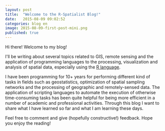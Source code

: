 ```yaml
---
layout: post
title:  "Welcome to the R-Spatialist Blog!"
date:   2015-08-09 09:02:52
categories: blog en
image: 2015-08-09-first-post-mini.png
published: true
---
```

Hi there! Welcome to my blog!

I'll be writing about several topics related to GIS, remote sensing and the application of programming languages to the processing, visualization and analysis of spatial data, especially using the [R language].
<!--more-->
I have been programming for 10+ years for performing different kind of tasks in fields such as geostatistics, optimization of spatial sampling networks and the processing of geographic and remotely-sensed data. The application of scripting languages to automate the execution of otherwise time-consuming tasks has been quite helpful for being more efficient in a number of academic and professional activities. Through this blog I want to share what I have learned so far and what I am learning these days. 

Feel free to comment and give (hopefully constructive!) feedback. Hope you enjoy the reading! 

<a id="comments"></a>

[R language]:      http://r-project.org
